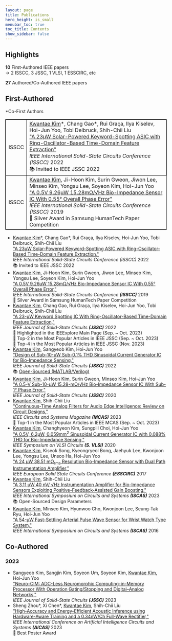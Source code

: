 ```yaml
---
layout: page
title: Publications
hero_height: is_small
menubar_toc: true
toc_title: Contents
show_sidebar: false
---
```


## Highlights

**10** First-Authored IEEE papers <br>
→ 2 ISSCC, 3 JSSC, 1 VLSI, 1 ESSCIRC, etc

**27** Authored/Co-Authored IEEE papers

## First-Authored

\*Co-First Authors

<style type="text/css">
.tg .tg-venue{text-align:center; vertical-align:middle; border: 1px inset black}
.tg .tg-desc{border: 1px inset black}

/* Hover Animation */
tbody td {transition: all 0.2s linear; transition-delay: 0.3s, 0s;}
tbody tr:hover td {transition-delay: 0s, 0s; font-size: 1.05em;}

table {border-collapse: collapse; border: 1px solid black;}
thead {display: none;}
</style>
<table class="tg">
<thead class="skip">
  <tr>
    <th>.</th>
    <th>.</th>
  </tr>
</thead>
<tbody>
  <tr>
    <td class="tg-venue">ISSCC</td>
    <td class="tg-desc">
      <ins>Kwantae Kim</ins>*, Chang Gao*, Rui Graça, Ilya Kiselev, Hoi-Jun Yoo, Tobi Delbruck, Shih-Chii Liu
      <br>
      <a href="https://doi.org/10.1109/ISSCC42614.2022.9731708" target="_blank">
      "A 23μW Solar-Powered Keyword-Spotting ASIC with Ring-Oscillator-Based Time-Domain Feature Extraction"
      </a><br>
      <span style="font-style:italic;">IEEE International Solid-State Circuits Conference (ISSCC)</span> 2022
      <br>
      📚 Invited to IEEE JSSC 2022
    </td>
  </tr>
  <tr>
    <td class="tg-venue">ISSCC</td>
    <td>
      <ins>Kwantae Kim</ins>, Ji-Hoon Kim, Surin Gweon, Jiwon Lee, Minseo Kim, Yongsu Lee, Soyeon Kim, Hoi-Jun Yoo
      <br>
      <a href="https://doi.org/10.1109/ISSCC.2019.8662466" target="_blank">
      "A 0.5V 9.26μW 15.28mΩ/√Hz Bio-Impedance Sensor IC With 0.55° Overall Phase Error"
      </a><br>
      <span style="font-style:italic;">IEEE International Solid-State Circuits Conference (ISSCC)</span> 2019
      <br>
      🎉 Silver Award in Samsung HumanTech Paper Competition
    </td>
  </tr>
</tbody>
</table>

- <ins>Kwantae Kim</ins>\*, Chang Gao\*, Rui Graça, Ilya Kiselev, Hoi-Jun Yoo, Tobi Delbruck, Shih-Chii Liu <br>
  <a href="https://doi.org/10.1109/ISSCC42614.2022.9731708" target="_blank">
  "A 23μW Solar-Powered Keyword-Spotting ASIC with Ring-Oscillator-Based Time-Domain Feature Extraction," </a><br>
  _IEEE International Solid-State Circuits Conference (ISSCC)_ 2022 <br>
  📚 Invited to IEEE JSSC 2022
- <ins>Kwantae Kim</ins>, Ji-Hoon Kim, Surin Gweon, Jiwon Lee, Minseo Kim, Yongsu Lee, Soyeon Kim, Hoi-Jun Yoo <br>
  <a href="https://doi.org/10.1109/ISSCC.2019.8662466" target="_blank">
  "A 0.5V 9.26μW 15.28mΩ/√Hz Bio-Impedance Sensor IC With 0.55° Overall Phase Error," </a><br>
  _IEEE International Solid-State Circuits Conference **(ISSCC)**_ 2019 <br>
  🎉 Silver Award in Samsung HumanTech Paper Competition
- <ins>Kwantae Kim</ins>, Chang Gao, Rui Graça, Ilya Kiselev, Hoi-Jun Yoo, Tobi Delbruck, Shih-Chii Liu <br>
  <a href="https://doi.org/10.1109/JSSC.2022.3195610" target="_blank">
  "A 23-μW Keyword Spotting IC With Ring-Oscillator-Based Time-Domain Feature Extraction," </a><br>
  _IEEE Journal of Solid-State Circuits **(JSSC)**_ 2022 <br>
  🎉 Highlighted in the IEEExplore Main Page (Sep. ~ Oct. 2023) <br>
  🎉 Top-2 in the Most Popular Articles in IEEE JSSC (Sep. ~ Oct. 2023) <br>
  🎉 Top-4 in the Most Popular Articles in IEEE JSSC (Nov. 2023)
- <ins>Kwantae Kim</ins>, Sangyeob Kim, Hoi-Jun Yoo <br>
  <a href="https://doi.org/10.1109/JSSC.2021.3100716" target="_blank">
  "Design of Sub-10-μW Sub-0.1% THD Sinusoidal Current Generator IC for Bio-Impedance Sensing," </a><br>
  _IEEE Journal of Solid-State Circuits **(JSSC)**_ 2022 <br>
  📚 <a href="./../assets/KwantaeKim_PhD_Thesis.pdf#page=63" target="_blank">Open-Sourced (MATLAB/Verilog)</a>
- <ins>Kwantae Kim</ins>, Ji-Hoon Kim, Surin Gweon, Minseo Kim, Hoi-Jun Yoo <br>
  <a href="https://doi.org/10.1109/JSSC.2020.2991511" target="_blank">
  "A 0.5-V Sub-10-μW 15.28-mΩ/√Hz Bio-Impedance Sensor IC With Sub-1° Phase Error," </a><br>
  _IEEE Journal of Solid-State Circuits **(JSSC)**_ 2020 <br>
- <ins>Kwantae Kim</ins>, Shih-Chii Liu <br>
  <a href="https://doi.org/10.1109/MCAS.2023.3267893" target="_blank">
  "Continuous-Time Analog Filters for Audio Edge Intelligence: Review on Circuit Designs," </a><br>
  _IEEE Circuits and Systems Magazine **(MCAS)**_ 2023 <br>
  🎉 Top-1 in the Most Popular Articles in IEEE MCAS (Sep. ~ Oct. 2023)
- <ins>Kwantae Kim</ins>, Changhyeon Kim, Sungpill Choi, Hoi-Jun Yoo <br>
  <a href="https://doi.org/10.1109/VLSICircuits18222.2020.9162983" target="_blank">
  "A 0.5V, 6.2μW, 0.059mm<sup>2</sup> Sinusoidal Current Generator IC with 0.088% THD for Bio-Impedance Sensing," </a><br>
  _IEEE Symposium on VLSI Circuits **(S. VLSI)**_ 2020 <br>
- <ins>Kwantae Kim</ins>, Kiseok Song, Kyeongryeol Bong, Jaehyuk Lee, Kwonjoon Lee, Yongsu Lee, Unsoo Ha, Hoi-Jun Yoo <br>
  <a href="https://doi.org/10.1109/ESSCIRC.2017.8094566" target="_blank">
  "A 24 μW 38.51 mΩ<sub>rms</sub> Resolution Bio-Impedance Sensor with Dual Path Instrumentation Amplifier," </a><br>
  _IEEE European Solid State Circuits Conference **(ESSCIRC)**_ 2017 <br>
- <ins>Kwantae Kim</ins>, Shih-Chii Liu <br>
  <a href="https://doi.org/10.1109/ISCAS46773.2023.10181417" target="_blank">
  "A 3.11 μW 40 nV/ √Hz Instrumentation Amplifier for Bio-Impedance Sensors Exploiting Positive-Feedback-Assisted Gain Boosting," </a><br>
  _IEEE International Symposium on Circuits and Systems **(ISCAS)**_ 2023 <br>
  📚 Open-Sourced Design Parameters <br>
- <ins>Kwantae Kim</ins>, Minseo Kim, Hyunwoo Cho, Kwonjoon Lee, Seung-Tak Ryu, Hoi-Jun Yoo <br>
  <a href="https://doi.org/10.1109/ISCAS46773.2023.10181417" target="_blank">
  "A 54-μW Fast-Settling Arterial Pulse Wave Sensor for Wrist Watch Type System," </a><br>
  _IEEE International Symposium on Circuits and Systems **(ISCAS)**_ 2016 <br>

## Co-Authored

### 2023

- Sangyeob Kim, Sangjin Kim, Soyeon Um, Soyeon Kim, <ins>Kwantae Kim</ins>, Hoi-Jun Yoo <br>
  <a href="https://doi.org/10.1109/JSSC.2023.3273238" target="_blank">
  "Neuro-CIM: ADC-Less Neuromorphic Computing-in-Memory Processor With Operation Gating/Stopping and Digital–Analog Networks," </a><br>
  _IEEE Journal of Solid-State Circuits **(JSSC)**_ 2023 <br>
- Sheng Zhou\*, Xi Chen\*, <ins>Kwantae Kim</ins>, Shih-Chii Liu <br>
  <a href="https://doi.org/10.1109/AICAS57966.2023.10168561" target="_blank">
  "High-Accuracy and Energy-Efficient Acoustic Inference using Hardware-Aware Training and a 0.34nW/Ch Full-Wave Rectifier," </a><br>
  _IEEE International Conference on Artificial Intelligence Circuits and Systems **(AICAS)**_ 2023 <br>
  🎉 Best Poster Award





